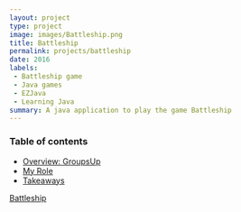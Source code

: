 ```yaml
---
layout: project
type: project
image: images/Battleship.png
title: Battleship
permalink: projects/battleship
date: 2016
labels:
 - Battleship game
 - Java games
 - EZJava
 - Learning Java
summary: A java application to play the game Battleship
---
```


### Table of contents

* [Overview: GroupsUp](#overview-of-groupsup)
* [My Role](#my-role)
* [Takeaways](#takeaways)

[Battleship](https://drive.google.com/open?id=1O6GzvBqtqb3qP90XlbRyO4JCSx5FweIa)
